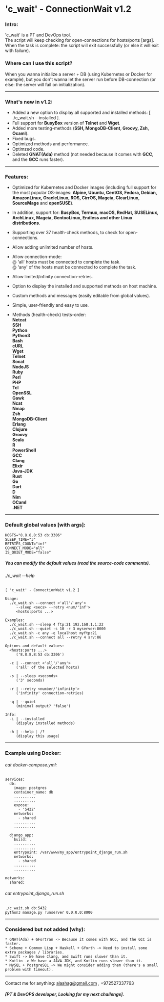 # 'c_wait' - ConnectionWait v1.2

<h3>Intro:</h3>  

'c_wait' is a PT and DevOps tool.  
The script will keep checking for open-connections for hosts/ports [args].  
When the task is complete: the script will exit successfully (or else it will exit with failure).  

<h3>Where can I use this script?</h3>  
When you wanna initialize a server + DB (using Kubernetes or Docker for example), but you don't wanna let the server run before DB-connection (or else: the server will fail on initialization).  

--------------------

<h3>What's new in v1.2:</h3>  

* Added a new option to display all supported and installed methods: [ ./c_wait.sh --installed ].  
* Full support for <b>BusyBox</b> version of <b>Telnet</b> and <b>Wget</b>.  
* Added more testing-methods (<b>SSH, MongoDB-Client, Groovy, Zsh, Ocaml</b>).  
* Fixed bugs.  
* Optimized methods and performance.  
* Optimzed code.  
* Deleted <b>GNAT(Ada)</b> method (not needed because it comes with <b>GCC</b>, and the <b>GCC</b> runs faster).  

--------------------

<h3>Features:</h3>  

* Optimized for Kubernetes and Docker images (including full support for the most popular OS-images: <b>Alpine, Ubuntu, CentOS, Fedora, Debian, AmazonLinux, OracleLinux, ROS, CirrOS, Mageia, ClearLinux, SourceMage</b> and <b>openSUSE</b>).  
* In addition, support for: <b>BusyBox, Termux, macOS, RedHat, SUSELinux, ArchLinux, Mageia, GentooLinux, Endless and other Linux distributions</b>.  
* Supporting over 37 health-check methods, to check for open-connections.  
* Allow adding unlimited number of hosts.  
* Allow connection-mode:  
  @ 'all' hosts must be connected to complete the task.  
  @ 'any' of the hosts must be connected to complete the task.  
* Allow limited/infinity connection-retries.  
* Option to display the installed and supported methods on host machine.
* Custom methods and messages (easily editable from global values).  
* Simple, user-friendly and easy to use.  

* Methods (health-check) tests-order:  
<b>Netcat</b>  
<b>SSH</b>  
<b>Python</b>  
<b>Python3</b>  
<b>Bash</b>  
<b>cURL</b>  
<b>Wget</b>  
<b>Telnet</b>  
<b>Socat</b>  
<b>NodeJS</b>  
<b>Ruby</b>  
<b>Perl</b>  
<b>PHP</b>  
<b>Tcl</b>  
<b>OpenSSL</b>  
<b>Gawk</b>  
<b>Ncat</b>  
<b>Nmap</b>  
<b>Zsh</b>  
<b>MongoDB-Client</b>  
<b>Erlang</b>  
<b>Clojure</b>  
<b>Groovy</b>  
<b>Scala</b>  
<b>R</b>  
<b>PowerShell</b>  
<b>GCC</b>  
<b>Clang</b>  
<b>Elixir</b>  
<b>Java-JDK</b>  
<b>Rust</b>  
<b>Go</b>  
<b>Dart</b>  
<b>D</b>  
<b>Nim</b>  
<b>OCaml</b>  
<b>.NET</b>  

--------------------

<h3>Default global values [with args]:</h3>  

```
HOSTS="8.8.8.8:53 db:3306"  
SLEEP_TIME="3"  
RETRIES_COUNT="inf"  
CONNECT_MODE="all"  
IS_QUIET_MODE="false"  
```

<h5>You can modify the default values (read the source-code comments).</h5>  

<h6>./c_wait --help</h6>  

```
[ 'c_wait' - ConnectionWait v1.2 ]

Usage:
  ./c_wait.sh --connect <'all'/'any'>
     --sleep <secs> --retry <num/'inf'>
     <hosts:ports ...>

Examples:
  ./c_wait.sh --sleep 4 ftp:21 192.168.1.1:22
  ./c_wait.sh --quiet -s 10 -r 3 myserver:8000
  ./c_wait.sh -c any -q localhost myftp:21
  ./c_wait.sh --connect all --retry 4 srv:86

Options and default values:
  <hosts:ports ...>
     ('8.8.8.8:53 db:3306')

  -c | --connect <'all'/'any'>
     ('all' of the selected hosts)

  -s | --sleep <seconds>
     ('3' seconds)

  -r | --retry <number/'infinity'>
     ('infinity' connection-retries)

  -q | --quiet
     (minimal output? 'false')

Info:
  -i | --installed
     (display installed methods)

  -h | --help | /?
     (display this usage)
```
    
--------------------

<h3>Example using Docker:</h3>  
<h6>cat docker-compose.yml:</h6>  

```
services:  
  db:  
    image: postgres  
    container_name: db  
    ..........  
    ..........  
    expose:  
      - '5432'
    networks:  
      - shared  
    ..........  
    ..........  

  django_app:  
    build: .  
    ..........  
    ..........  
    entrypoint: /var/www/my_app/entrypoint_django_run.sh  
    networks:  
      - shared  
    ..........  
    ..........  

networks:  
  shared:    
```

<h6>cat entrypoint_django_run.sh</h6>  

```
./c_wait.sh db:5432  
python3 manage.py runserver 0.0.0.0:8000  
```

--------------------

<h3>Considered but not added (why):</h3>  

```
* GNAT(Ada) + GFortran -> Because it comes with GCC, and the GCC is faster.  
* Scheme + Common Lisp + Haskell + Gforth -> Need to install some extra packages / libraries.  
* Swift -> We have Clang, and Swift runs slower than it.  
* Kotlin -> We have a JAVA-JDK, and Kotlin runs slower than it.  
* MySQL + PostgreSQL -> We might consider adding them (there's a small problem with timeout).  
```

--------------------

Contact me for anything: alaahag@gmail.com , +972527337763  
<h5>[PT & DevOPS developer, Looking for my next challenge].</h5>
